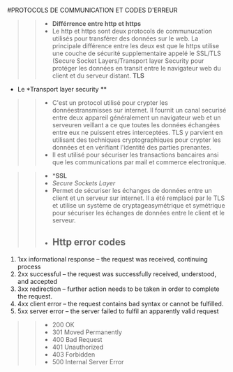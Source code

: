 #PROTOCOLS DE COMMUNICATION ET CODES D'ERREUR
>>- **Différrence entre http et https**
>>- Le http et https sont deux protocols de communucation utilisés pour transférer des données sur le web. La principale différence entre les deux est que le https utilise une couche de sécurité supplementaire appelé le SSL/TLS (Secure Socket Layers/Transport layer Security pour protéger les données en transit entre le navigateur web du client et du serveur distant.
**TLS**
- Le *Transport layer security **

>>- C'est un protocol utilisé pour crypter les donnéestransmisses sur internet. Il fournit un canal securisé entre deux appareil généralement un navigateur web et un serveuren veillant a ce que toutes les données échangées entre eux ne puissent etres interceptées. TLS y parvient en utilisant des techniques cryptographiques pour crypter les données et en vérifiant l'identité des parties prenantes.
>>- Il est utilisé pour sécuriser les transactions bancaires ansi que les communications par mail et commerce electronique.
   
>>- ***SSL**
>>- *Secure Sockets Layer*
>>- Permet de sécuriser les échanges de données entre un client et un serveur sur internet. Il a été remplacé par le TLS et utilise un système de cryptageasymétrique et symétrique pour sécuriser les échanges de données entre le client et le serveur.
>>- ## Http error codes
1. 1xx informational response – the request was received, continuing process
2. 2xx successful – the request was successfully received, understood, and accepted
3. 3xx redirection – further action needs to be taken in order to complete the request.
4. 4xx client error – the request contains bad syntax or cannot be fulfilled.
5. 5xx server error – the server failed to fulfil an apparently valid request

>>- 200 OK
>>- 301 Moved Permanently
>>- 400 Bad Request
>>- 401 Unauthorized
>>- 403 Forbidden
>>- 500 Internal Server Error
